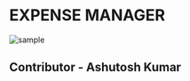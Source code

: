# EXPENSE MANAGER

<img src="https://user-images.githubusercontent.com/40117155/124514638-23146100-ddfb-11eb-965a-fbf2087c7594.png" alt="sample" />

## Contributor - Ashutosh Kumar
